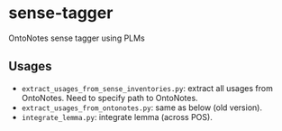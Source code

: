 # sense-tagger

OntoNotes sense tagger using PLMs

## Usages

- `extract_usages_from_sense_inventories.py`: extract all usages from OntoNotes. Need to specify path to OntoNotes.
- `extract_usages_from_ontonotes.py`: same as below (old version).
- `integrate_lemma.py`: integrate lemma (across POS).

